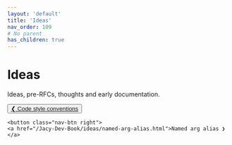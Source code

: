 ```yaml
---
layout: 'default'
title: 'Ideas'
nav_order: 109
# No parent
has_children: true
---
```


# Ideas

Ideas, pre-RFCs, thoughts and early documentation.
<div class="nav-btn-block">
    <button class="nav-btn left">
    <a href="/Jacy-Dev-Book/ideas/code-style-conventions.html">❮ Code style conventions</a>
</button>

    <button class="nav-btn right">
    <a href="/Jacy-Dev-Book/ideas/named-arg-alias.html">Named arg alias ❯</a>
</button>

</div>
